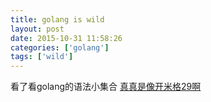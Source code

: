 ```yaml
---
title: golang is wild
layout: post
date: 2015-10-31 11:58:26
categories: ['golang']
tags: ['wild']
---
```


看了看golang的语法小集合
[真真是像开米格29啊](http://learnxinyminutes.com/docs/go/)



